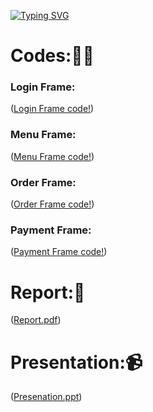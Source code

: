 [![Typing SVG](https://readme-typing-svg.herokuapp.com?size=30&color=009197&lines=Restaurant+Management+System+🥘)](https://git.io/typing-svg)                                                                                                 


# Codes:🧑‍💻

### Login Frame:
([Login Frame code!](https://github.com/AbhishekTungala/CSE310-Java-Project/blob/b6fbc64f63c2c7cbad793043c5a657ba8ff279bb/LoginFrame.java))

### Menu Frame:
([Menu Frame code!](https://github.com/AbhishekTungala/CSE310-Java-Project/blob/d5dcf44ee80037739fd00fce61098d46506d0a2e/MenuFrame.java))

### Order Frame:
([Order Frame code!](https://github.com/AbhishekTungala/CSE310-Java-Project/blob/d5dcf44ee80037739fd00fce61098d46506d0a2e/OrderFrame.java))

### Payment Frame:
([Payment Frame code!](https://github.com/AbhishekTungala/CSE310-Java-Project/blob/c0f7e4dab9d7bf8cbdfbdd26b2368d12dd7aba15/PaymentFrame.java))

# Report:📑
([Report.pdf](https://github.com/AbhishekTungala/CSE310-Java-Project/blob/e8b6734c7f5a4f99ad01a855a3340ef84036ac26/Restaurant%20Management%20System%20Report.pdf))

# Presentation:📹
([Presenation.ppt](https://github.com/AbhishekTungala/CSE310-Java-Project/blob/e8b6734c7f5a4f99ad01a855a3340ef84036ac26/Restaurant%20Management%20System%20Presentation.pptx))

